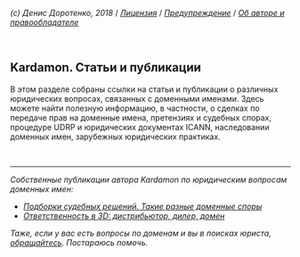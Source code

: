 *(c) Денис Доротенко, 2018* / *[Лицензия](https://github.com/xCounsel/kardamon/blob/master/Russian/LICENSE.md)* / *[Предупреждение](https://github.com/xCounsel/kardamon/blob/master/Russian/DISCLAIMER.md)* / *[Об авторе и правообладателе](http://dorotenko.pro/about/)*

<br/>

## Kardamon. Статьи и публикации

В этом разделе собраны ссылки на статьи и публикации о различных юридических вопросах, связанных с доменными именами. Здесь можете найти полезную информацию, в частности, о сделках по передаче прав на доменные имена, претензиях и судебных спорах, процедуре UDRP и юридических документах ICANN, наследовании доменных имен, зарубежных юридических практиках.

<br/>

----
*Собственные публикации автора Kardamon по юридическим вопросам доменных имен:*
* *[Подборки судебных решений. Такие разные доменные споры](http://dorotenko.pro/court-cases-domains/)*
* *[Ответственность в 3D: дистрибьютор, дилер, домен](http://dorotenko.pro/dealers-and-domains/)*

*Таже, если у вас есть вопросы по доменам и вы в поисках юриста, [обращайтесь](http://dorotenko.pro/contact/). Постараюсь помочь.* 
